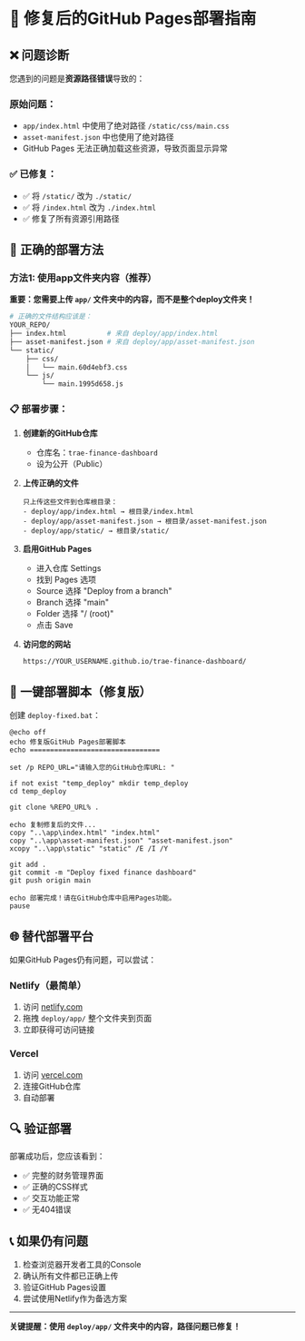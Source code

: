 # 🚀 修复后的GitHub Pages部署指南

## ❌ 问题诊断

您遇到的问题是**资源路径错误**导致的：

### 原始问题：
- `app/index.html` 中使用了绝对路径 `/static/css/main.css`
- `asset-manifest.json` 中也使用了绝对路径
- GitHub Pages 无法正确加载这些资源，导致页面显示异常

### ✅ 已修复：
- ✅ 将 `/static/` 改为 `./static/`
- ✅ 将 `/index.html` 改为 `./index.html`
- ✅ 修复了所有资源引用路径

## 🎯 正确的部署方法

### 方法1: 使用app文件夹内容（推荐）

**重要：您需要上传 `app/` 文件夹中的内容，而不是整个deploy文件夹！**

```bash
# 正确的文件结构应该是：
YOUR_REPO/
├── index.html          # 来自 deploy/app/index.html
├── asset-manifest.json # 来自 deploy/app/asset-manifest.json
└── static/
    ├── css/
    │   └── main.60d4ebf3.css
    └── js/
        └── main.1995d658.js
```

### 📋 部署步骤：

1. **创建新的GitHub仓库**
   - 仓库名：`trae-finance-dashboard`
   - 设为公开（Public）

2. **上传正确的文件**
   ```
   只上传这些文件到仓库根目录：
   - deploy/app/index.html → 根目录/index.html
   - deploy/app/asset-manifest.json → 根目录/asset-manifest.json
   - deploy/app/static/ → 根目录/static/
   ```

3. **启用GitHub Pages**
   - 进入仓库 Settings
   - 找到 Pages 选项
   - Source 选择 "Deploy from a branch"
   - Branch 选择 "main"
   - Folder 选择 "/ (root)"
   - 点击 Save

4. **访问您的网站**
   ```
   https://YOUR_USERNAME.github.io/trae-finance-dashboard/
   ```

## 🔧 一键部署脚本（修复版）

创建 `deploy-fixed.bat`：

```batch
@echo off
echo 修复版GitHub Pages部署脚本
echo ================================

set /p REPO_URL="请输入您的GitHub仓库URL: "

if not exist "temp_deploy" mkdir temp_deploy
cd temp_deploy

git clone %REPO_URL% .

echo 复制修复后的文件...
copy "..\app\index.html" "index.html"
copy "..\app\asset-manifest.json" "asset-manifest.json"
xcopy "..\app\static" "static" /E /I /Y

git add .
git commit -m "Deploy fixed finance dashboard"
git push origin main

echo 部署完成！请在GitHub仓库中启用Pages功能。
pause
```

## 🌐 替代部署平台

如果GitHub Pages仍有问题，可以尝试：

### Netlify（最简单）
1. 访问 [netlify.com](https://netlify.com)
2. 拖拽 `deploy/app/` 整个文件夹到页面
3. 立即获得可访问链接

### Vercel
1. 访问 [vercel.com](https://vercel.com)
2. 连接GitHub仓库
3. 自动部署

## 🔍 验证部署

部署成功后，您应该看到：
- ✅ 完整的财务管理界面
- ✅ 正确的CSS样式
- ✅ 交互功能正常
- ✅ 无404错误

## 📞 如果仍有问题

1. 检查浏览器开发者工具的Console
2. 确认所有文件都已正确上传
3. 验证GitHub Pages设置
4. 尝试使用Netlify作为备选方案

---

**关键提醒：使用 `deploy/app/` 文件夹中的内容，路径问题已修复！**